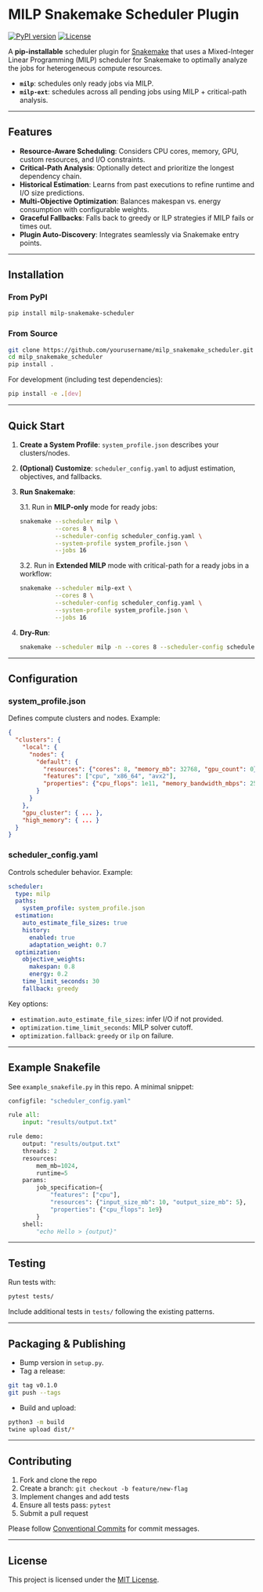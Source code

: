 # MILP Snakemake Scheduler Plugin

[![PyPI version](https://img.shields.io/pypi/v/milp-snakemake-scheduler)](https://pypi.org/project/milp-snakemake-scheduler/) [![License](https://img.shields.io/badge/license-MIT-blue.svg)](LICENSE)

A **pip-installable** scheduler plugin for [Snakemake](https://snakemake.readthedocs.io/) that uses a Mixed-Integer Linear Programming (MILP) scheduler for Snakemake to optimally analyze the jobs for heterogeneous compute resources.

- **`milp`**: schedules only ready jobs via MILP.
- **`milp-ext`**: schedules across all pending jobs using MILP + critical-path analysis.

---
## Features

* **Resource-Aware Scheduling**: Considers CPU cores, memory, GPU, custom resources, and I/O constraints.
* **Critical-Path Analysis**: Optionally detect and prioritize the longest dependency chain.
* **Historical Estimation**: Learns from past executions to refine runtime and I/O size predictions.
* **Multi-Objective Optimization**: Balances makespan vs. energy consumption with configurable weights.
* **Graceful Fallbacks**: Falls back to greedy or ILP strategies if MILP fails or times out.
* **Plugin Auto-Discovery**: Integrates seamlessly via Snakemake entry points.

---

## Installation

### From PyPI

```bash
pip install milp-snakemake-scheduler
```

### From Source

```bash
git clone https://github.com/yourusername/milp_snakemake_scheduler.git
cd milp_snakemake_scheduler
pip install .
```

For development (including test dependencies):

```bash
pip install -e .[dev]
```

---

## Quick Start

1. **Create a System Profile**: `system_profile.json` describes your clusters/nodes.

2. **(Optional) Customize**: `scheduler_config.yaml` to adjust estimation, objectives, and fallbacks.

3. **Run Snakemake**:

   3.1.  Run in **MILP-only** mode for ready jobs:

   ```bash
   snakemake --scheduler milp \
             --cores 8 \
             --scheduler-config scheduler_config.yaml \
             --system-profile system_profile.json \
             --jobs 16
   ```

   3.2.  Run in **Extended MILP** mode with critical-path for a ready jobs in a workflow:
   
   ```bash
   snakemake --scheduler milp-ext \
             --cores 8 \
             --scheduler-config scheduler_config.yaml \
             --system-profile system_profile.json \
             --jobs 16
   ```


4. **Dry-Run**:

   ```bash
   snakemake --scheduler milp -n --cores 8 --scheduler-config scheduler_config.yaml --system-profile system_profile.json
   ```

---

## Configuration

### system\_profile.json

Defines compute clusters and nodes. Example:

```json
{
  "clusters": {
    "local": {
      "nodes": {
        "default": {
          "resources": {"cores": 8, "memory_mb": 32768, "gpu_count": 0},
          "features": ["cpu", "x86_64", "avx2"],
          "properties": {"cpu_flops": 1e11, "memory_bandwidth_mbps": 25600}
        }
      }
    },
    "gpu_cluster": { ... },
    "high_memory": { ... }
  }
}
```

### scheduler\_config.yaml

Controls scheduler behavior. Example:

```yaml
scheduler:
  type: milp
  paths:
    system_profile: system_profile.json
  estimation:
    auto_estimate_file_sizes: true
    history:
      enabled: true
      adaptation_weight: 0.7
  optimization:
    objective_weights:
      makespan: 0.8
      energy: 0.2
    time_limit_seconds: 30
    fallback: greedy
```

Key options:

* `estimation.auto_estimate_file_sizes`: infer I/O if not provided.
* `optimization.time_limit_seconds`: MILP solver cutoff.
* `optimization.fallback`: `greedy` or `ilp` on failure.

---

## Example Snakefile

See `example_snakefile.py` in this repo. A minimal snippet:

```python
configfile: "scheduler_config.yaml"

rule all:
    input: "results/output.txt"

rule demo:
    output: "results/output.txt"
    threads: 2
    resources:
        mem_mb=1024,
        runtime=5
    params:
        job_specification={
            "features": ["cpu"],
            "resources": {"input_size_mb": 10, "output_size_mb": 5},
            "properties": {"cpu_flops": 1e9}
        }
    shell:
        "echo Hello > {output}"
```

---

## Testing

Run tests with:

```bash
pytest tests/
```

Include additional tests in `tests/` following the existing patterns.

---

## Packaging & Publishing

* Bump version in `setup.py`.
* Tag a release:

```bash
git tag v0.1.0
git push --tags
```


- Build and upload:
```bash
python3 -m build
twine upload dist/*
````

---

## Contributing

1. Fork and clone the repo
2. Create a branch: `git checkout -b feature/new-flag`
3. Implement changes and add tests
4. Ensure all tests pass: `pytest`
5. Submit a pull request

Please follow [Conventional Commits](https://www.conventionalcommits.org/) for commit messages.

---

## License

This project is licensed under the [MIT License](LICENSE).

